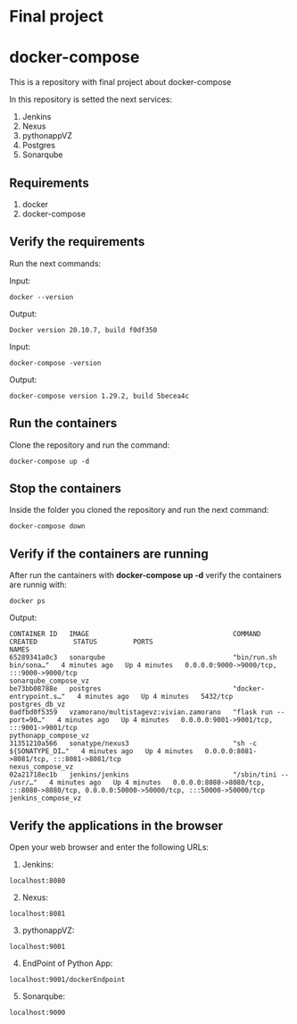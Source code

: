 # Final project
# docker-compose
This is a repository with final project about docker-compose

In this repository is setted the next services:

1. Jenkins
1. Nexus
1. pythonappVZ
1. Postgres
1. Sonarqube

## Requirements
1. docker
1. docker-compose

## Verify the requirements
Run the next commands:

Input:
```
docker --version
```
Output:
```
Docker version 20.10.7, build f0df350
```

Input:
```
docker-compose -version
```
Output:
```
docker-compose version 1.29.2, build 5becea4c
```
## Run the containers
Clone the repository and run the command:
```
docker-compose up -d
```

## Stop the containers
Inside the folder you cloned the repository and run the next command:
```
docker-compose down
```

## Verify if the containers are running
After run the cantainers with **docker-compose up -d** verify the containers are runnig with:
```
docker ps
```
Output:
```
CONTAINER ID   IMAGE                                    COMMAND                  CREATED         STATUS         PORTS                                                                                      NAMES
65289341a0c3   sonarqube                                "bin/run.sh bin/sona…"   4 minutes ago   Up 4 minutes   0.0.0.0:9000->9000/tcp, :::9000->9000/tcp                                                  sonarqube_compose_vz
be73bb08788e   postgres                                 "docker-entrypoint.s…"   4 minutes ago   Up 4 minutes   5432/tcp                                                                                   postgres_db_vz
0adfbd0f5359   vzamorano/multistagevz:vivian.zamorano   "flask run --port=90…"   4 minutes ago   Up 4 minutes   0.0.0.0:9001->9001/tcp, :::9001->9001/tcp                                                  pythonapp_compose_vz
31351210a566   sonatype/nexus3                          "sh -c ${SONATYPE_DI…"   4 minutes ago   Up 4 minutes   0.0.0.0:8081->8081/tcp, :::8081->8081/tcp                                                  nexus_compose_vz
02a21718ec1b   jenkins/jenkins                          "/sbin/tini -- /usr/…"   4 minutes ago   Up 4 minutes   0.0.0.0:8080->8080/tcp, :::8080->8080/tcp, 0.0.0.0:50000->50000/tcp, :::50000->50000/tcp   jenkins_compose_vz

```

## Verify the applications in the browser
Open your web browser and enter the following URLs:
1. Jenkins:
```
localhost:8080
```
2. Nexus:
```
localhost:8081
```
3. pythonappVZ:
```
localhost:9001
```
4. EndPoint of Python App:
```
localhost:9001/dockerEndpoint
```
5. Sonarqube:
```
localhost:9000
```